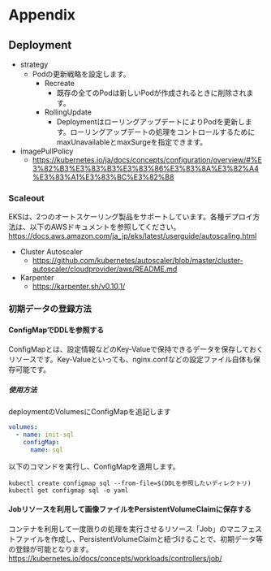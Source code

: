 # Appendix

## Deployment
- strategy
  - Podの更新戦略を設定します。
    - Recreate
      - 既存の全てのPodは新しいPodが作成されるときに削除されます。
    - RollingUpdate
      - DeploymentはローリングアップデートによりPodを更新します。ローリングアップデートの処理をコントロールするためにmaxUnavailableとmaxSurgeを指定できます。
- imagePullPolicy
  - https://kubernetes.io/ja/docs/concepts/configuration/overview/#%E3%82%B3%E3%83%B3%E3%83%86%E3%83%8A%E3%82%A4%E3%83%A1%E3%83%BC%E3%82%B8
### Scaleout
EKSは、2つのオートスケーリング製品をサポートしています。各種デプロイ方法は、以下のAWSドキュメントを参照してください。
https://docs.aws.amazon.com/ja_jp/eks/latest/userguide/autoscaling.html
- Cluster Autoscaler
  - https://github.com/kubernetes/autoscaler/blob/master/cluster-autoscaler/cloudprovider/aws/README.md
- Karpenter
  - https://karpenter.sh/v0.10.1/

### 初期データの登録方法
####  ConfigMapでDDLを参照する
ConfigMapとは、設定情報などのKey-Valueで保持できるデータを保存しておくリソースです。Key-Valueといっても、nginx.confなどの設定ファイル自体も保存可能です。

##### 使用方法
deploymentのVolumesにConfigMapを追記します
```yaml
volumes:
  - name: init-sql
    configMap:
      name: sql
```

以下のコマンドを実行し、ConfigMapを適用します。
```
kubectl create configmap sql --from-file=$(DDLを参照したいディレクトリ)
kubectl get configmap sql -o yaml
```

#### Jobリソースを利用して画像ファイルをPersistentVolumeClaimに保存する
コンテナを利用して一度限りの処理を実行させるリソース「Job」のマニフェストファイルを作成し、PersistentVolumeClaimと紐づけることで、初期データ等の登録が可能となります。
https://kubernetes.io/docs/concepts/workloads/controllers/job/


